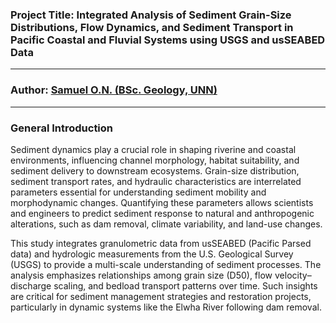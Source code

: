 ### Project Title: Integrated Analysis of Sediment Grain-Size Distributions, Flow Dynamics, and Sediment Transport in Pacific Coastal and Fluvial Systems using USGS and usSEABED Data

---
### Author: [Samuel O.N. (BSc. Geology, UNN)](https://www.github.com/samkroft)
---

### General Introduction
Sediment dynamics play a crucial role in shaping riverine and coastal environments, influencing channel morphology, habitat suitability, and sediment delivery to downstream ecosystems. Grain-size distribution, sediment transport rates, and hydraulic characteristics are interrelated parameters essential for understanding sediment mobility and morphodynamic changes. Quantifying these parameters allows scientists and engineers to predict sediment response to natural and anthropogenic alterations, such as dam removal, climate variability, and land-use changes.

This study integrates granulometric data from usSEABED (Pacific Parsed data) and hydrologic measurements from the U.S. Geological Survey (USGS) to provide a multi-scale understanding of sediment processes. The analysis emphasizes relationships among grain size (D50), flow velocity–discharge scaling, and bedload transport patterns over time. Such insights are critical for sediment management strategies and restoration projects, particularly in dynamic systems like the Elwha River following dam removal.
